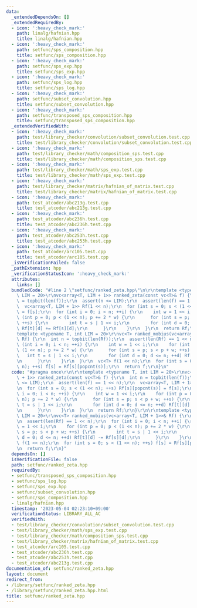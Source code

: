 ```yaml
---
data:
  _extendedDependsOn: []
  _extendedRequiredBy:
  - icon: ':heavy_check_mark:'
    path: linalg/hafnian.hpp
    title: linalg/hafnian.hpp
  - icon: ':heavy_check_mark:'
    path: setfunc/sps_composition.hpp
    title: setfunc/sps_composition.hpp
  - icon: ':heavy_check_mark:'
    path: setfunc/sps_exp.hpp
    title: setfunc/sps_exp.hpp
  - icon: ':heavy_check_mark:'
    path: setfunc/sps_log.hpp
    title: setfunc/sps_log.hpp
  - icon: ':heavy_check_mark:'
    path: setfunc/subset_convolution.hpp
    title: setfunc/subset_convolution.hpp
  - icon: ':heavy_check_mark:'
    path: setfunc/transposed_sps_composition.hpp
    title: setfunc/transposed_sps_composition.hpp
  _extendedVerifiedWith:
  - icon: ':heavy_check_mark:'
    path: test/library_checker/convolution/subset_convolution.test.cpp
    title: test/library_checker/convolution/subset_convolution.test.cpp
  - icon: ':heavy_check_mark:'
    path: test/library_checker/math/composition_sps.test.cpp
    title: test/library_checker/math/composition_sps.test.cpp
  - icon: ':heavy_check_mark:'
    path: test/library_checker/math/sps_exp.test.cpp
    title: test/library_checker/math/sps_exp.test.cpp
  - icon: ':heavy_check_mark:'
    path: test/library_checker/matrix/hafnian_of_matrix.test.cpp
    title: test/library_checker/matrix/hafnian_of_matrix.test.cpp
  - icon: ':heavy_check_mark:'
    path: test_atcoder/abc213g.test.cpp
    title: test_atcoder/abc213g.test.cpp
  - icon: ':heavy_check_mark:'
    path: test_atcoder/abc236h.test.cpp
    title: test_atcoder/abc236h.test.cpp
  - icon: ':heavy_check_mark:'
    path: test_atcoder/abc253h.test.cpp
    title: test_atcoder/abc253h.test.cpp
  - icon: ':heavy_check_mark:'
    path: test_atcoder/arc105.test.cpp
    title: test_atcoder/arc105.test.cpp
  _isVerificationFailed: false
  _pathExtension: hpp
  _verificationStatusIcon: ':heavy_check_mark:'
  attributes:
    links: []
  bundledCode: "#line 2 \"setfunc/ranked_zeta.hpp\"\n\r\ntemplate <typename T, int\
    \ LIM = 20>\r\nvc<array<T, LIM + 1>> ranked_zeta(const vc<T>& f) {\r\n  int n\
    \ = topbit(len(f));\r\n  assert(n <= LIM);\r\n  assert(len(f) == 1 << n);\r\n\
    \  vc<array<T, LIM + 1>> Rf(1 << n);\r\n  for (int s = 0; s < (1 << n); ++s) Rf[s][popcnt(s)]\
    \ = f[s];\r\n  for (int i = 0; i < n; ++i) {\r\n    int w = 1 << i;\r\n    for\
    \ (int p = 0; p < (1 << n); p += 2 * w) {\r\n      for (int s = p; s < p + w;\
    \ ++s) {\r\n        int t = s | 1 << i;\r\n        for (int d = 0; d <= n; ++d)\
    \ Rf[t][d] += Rf[s][d];\r\n      }\r\n    }\r\n  }\r\n  return Rf;\r\n}\r\n\r\n\
    template <typename T, int LIM = 20>\r\nvc<T> ranked_mobius(vc<array<T, LIM + 1>>&\
    \ Rf) {\r\n  int n = topbit(len(Rf));\r\n  assert(len(Rf) == 1 << n);\r\n  for\
    \ (int i = 0; i < n; ++i) {\r\n    int w = 1 << i;\r\n    for (int p = 0; p <\
    \ (1 << n); p += 2 * w) {\r\n      for (int s = p; s < p + w; ++s) {\r\n     \
    \   int t = s | 1 << i;\r\n        for (int d = 0; d <= n; ++d) Rf[t][d] -= Rf[s][d];\r\
    \n      }\r\n    }\r\n  }\r\n  vc<T> f(1 << n);\r\n  for (int s = 0; s < (1 <<\
    \ n); ++s) f[s] = Rf[s][popcnt(s)];\r\n  return f;\r\n}\n"
  code: "#pragma once\r\n\r\ntemplate <typename T, int LIM = 20>\r\nvc<array<T, LIM\
    \ + 1>> ranked_zeta(const vc<T>& f) {\r\n  int n = topbit(len(f));\r\n  assert(n\
    \ <= LIM);\r\n  assert(len(f) == 1 << n);\r\n  vc<array<T, LIM + 1>> Rf(1 << n);\r\
    \n  for (int s = 0; s < (1 << n); ++s) Rf[s][popcnt(s)] = f[s];\r\n  for (int\
    \ i = 0; i < n; ++i) {\r\n    int w = 1 << i;\r\n    for (int p = 0; p < (1 <<\
    \ n); p += 2 * w) {\r\n      for (int s = p; s < p + w; ++s) {\r\n        int\
    \ t = s | 1 << i;\r\n        for (int d = 0; d <= n; ++d) Rf[t][d] += Rf[s][d];\r\
    \n      }\r\n    }\r\n  }\r\n  return Rf;\r\n}\r\n\r\ntemplate <typename T, int\
    \ LIM = 20>\r\nvc<T> ranked_mobius(vc<array<T, LIM + 1>>& Rf) {\r\n  int n = topbit(len(Rf));\r\
    \n  assert(len(Rf) == 1 << n);\r\n  for (int i = 0; i < n; ++i) {\r\n    int w\
    \ = 1 << i;\r\n    for (int p = 0; p < (1 << n); p += 2 * w) {\r\n      for (int\
    \ s = p; s < p + w; ++s) {\r\n        int t = s | 1 << i;\r\n        for (int\
    \ d = 0; d <= n; ++d) Rf[t][d] -= Rf[s][d];\r\n      }\r\n    }\r\n  }\r\n  vc<T>\
    \ f(1 << n);\r\n  for (int s = 0; s < (1 << n); ++s) f[s] = Rf[s][popcnt(s)];\r\
    \n  return f;\r\n}"
  dependsOn: []
  isVerificationFile: false
  path: setfunc/ranked_zeta.hpp
  requiredBy:
  - setfunc/transposed_sps_composition.hpp
  - setfunc/sps_log.hpp
  - setfunc/sps_exp.hpp
  - setfunc/subset_convolution.hpp
  - setfunc/sps_composition.hpp
  - linalg/hafnian.hpp
  timestamp: '2023-05-04 02:23:10+09:00'
  verificationStatus: LIBRARY_ALL_AC
  verifiedWith:
  - test/library_checker/convolution/subset_convolution.test.cpp
  - test/library_checker/math/sps_exp.test.cpp
  - test/library_checker/math/composition_sps.test.cpp
  - test/library_checker/matrix/hafnian_of_matrix.test.cpp
  - test_atcoder/arc105.test.cpp
  - test_atcoder/abc236h.test.cpp
  - test_atcoder/abc253h.test.cpp
  - test_atcoder/abc213g.test.cpp
documentation_of: setfunc/ranked_zeta.hpp
layout: document
redirect_from:
- /library/setfunc/ranked_zeta.hpp
- /library/setfunc/ranked_zeta.hpp.html
title: setfunc/ranked_zeta.hpp
---
```

